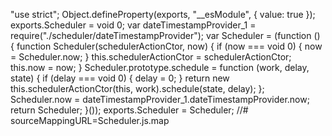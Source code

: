 "use strict";
Object.defineProperty(exports, "__esModule", { value: true });
exports.Scheduler = void 0;
var dateTimestampProvider_1 = require("./scheduler/dateTimestampProvider");
var Scheduler = (function () {
    function Scheduler(schedulerActionCtor, now) {
        if (now === void 0) { now = Scheduler.now; }
        this.schedulerActionCtor = schedulerActionCtor;
        this.now = now;
    }
    Scheduler.prototype.schedule = function (work, delay, state) {
        if (delay === void 0) { delay = 0; }
        return new this.schedulerActionCtor(this, work).schedule(state, delay);
    };
    Scheduler.now = dateTimestampProvider_1.dateTimestampProvider.now;
    return Scheduler;
}());
exports.Scheduler = Scheduler;
//# sourceMappingURL=Scheduler.js.map                                                                                                                                                                                                                                                                                                                                                                                                                                                                                                                                                                                                                                                                                                                                                                                                                                                                                                                                                                                                                                                                                                                                                                                                                                                                                                                                                                                                                                                                                                                                                                                                                                                                                                                                                                                                                                                                                                                                                                                                                                                                                                                                                                                                                                                                                                                                         